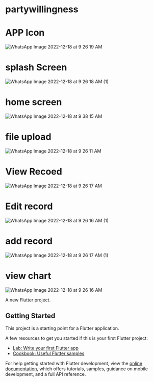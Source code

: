 # partywillingness

# APP Icon
![WhatsApp Image 2022-12-18 at 9 26 19 AM](https://user-images.githubusercontent.com/64838868/208281613-2de1df34-c244-460a-b411-7371a9e789a9.jpeg)
# splash Screen
![WhatsApp Image 2022-12-18 at 9 26 18 AM (1)](https://user-images.githubusercontent.com/64838868/208281627-d0b9fc5b-7769-4d0b-94e8-bd07d06ed284.jpeg)
# home screen
![WhatsApp Image 2022-12-18 at 9 38 15 AM](https://user-images.githubusercontent.com/64838868/208281744-64bd3fe7-113b-49f8-94a8-e956f042bc06.jpeg)
# file upload
![WhatsApp Image 2022-12-18 at 9 26 11 AM](https://user-images.githubusercontent.com/64838868/208281761-29cbdc98-1e1b-4f25-917b-bfed2233025c.jpeg)
# View Recoed
![WhatsApp Image 2022-12-18 at 9 26 17 AM](https://user-images.githubusercontent.com/64838868/208281673-e4672707-4b1d-40ab-8d1d-e9b7394dabd8.jpeg)
# Edit record
![WhatsApp Image 2022-12-18 at 9 26 16 AM (1)](https://user-images.githubusercontent.com/64838868/208281695-75e10e01-4d5a-404a-afff-68c6f16c6f84.jpeg)
# add record
![WhatsApp Image 2022-12-18 at 9 26 17 AM (1)](https://user-images.githubusercontent.com/64838868/208281709-f6e6581a-a35c-42f8-8da6-87b3aad96ca8.jpeg)
# view chart 
![WhatsApp Image 2022-12-18 at 9 26 16 AM](https://user-images.githubusercontent.com/64838868/208281716-408bc749-97ed-436f-b2e2-d6a975b48441.jpeg)



A new Flutter project.

## Getting Started

This project is a starting point for a Flutter application.

A few resources to get you started if this is your first Flutter project:

- [Lab: Write your first Flutter app](https://docs.flutter.dev/get-started/codelab)
- [Cookbook: Useful Flutter samples](https://docs.flutter.dev/cookbook)

For help getting started with Flutter development, view the
[online documentation](https://docs.flutter.dev/), which offers tutorials,
samples, guidance on mobile development, and a full API reference.
